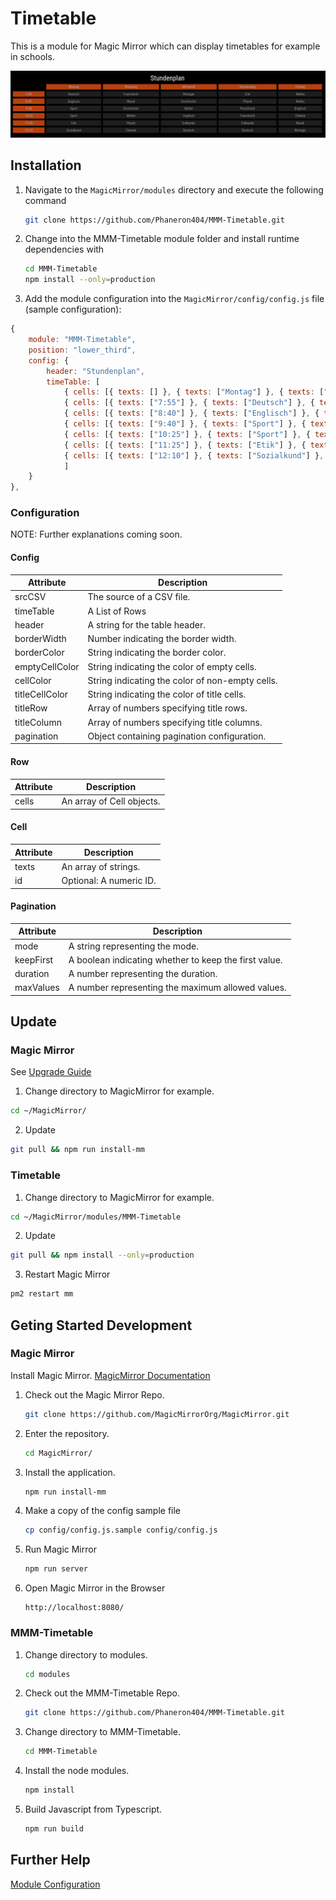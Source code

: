 # Timetable

This is a module for Magic Mirror which can display timetables for example in schools.

<img src="docs/Timetable.png">

## Installation

1. Navigate to the `MagicMirror/modules` directory and execute the following command

   ```sh
   git clone https://github.com/Phaneron404/MMM-Timetable.git
   ```

2. Change into the MMM-Timetable module folder and install runtime dependencies with

   ```sh
   cd MMM-Timetable
   npm install --only=production
   ```

3. Add the module configuration into the `MagicMirror/config/config.js` file (sample configuration):

```javascript
{
    module: "MMM-Timetable",
    position: "lower_third",
    config: {
        header: "Stundenplan",
        timeTable: [
            { cells: [{ texts: [] }, { texts: ["Montag"] }, { texts: ["Dienstag"] }] },
            { cells: [{ texts: ["7:55"] }, { texts: ["Deutsch"] }, { texts: ["Französich"] }] },
            { cells: [{ texts: ["8:40"] }, { texts: ["Englisch"] }, { texts: ["Musik"] }] },
            { cells: [{ texts: ["9:40"] }, { texts: ["Sport"] }, { texts: ["Geschichte"] }] },
            { cells: [{ texts: ["10:25"] }, { texts: ["Sport"] }, { texts: ["Mathe"] }] },
            { cells: [{ texts: ["11:25"] }, { texts: ["Etik"] }, { texts: ["Physik"] }] },
            { cells: [{ texts: ["12:10"] }, { texts: ["Sozialkund"] }, { texts: ["Chemie"] }] },
            ]
    }
},
```

### Configuration

NOTE: Further explanations coming soon.

#### Config

| Attribute      | Description                                     |
| -------------- | ----------------------------------------------- |
| srcCSV         | The source of a CSV file.                       |
| timeTable      | A List of Rows                                  |
| header         | A string for the table header.                  |
| borderWidth    | Number indicating the border width.             |
| borderColor    | String indicating the border color.             |
| emptyCellColor | String indicating the color of empty cells.     |
| cellColor      | String indicating the color of non-empty cells. |
| titleCellColor | String indicating the color of title cells.     |
| titleRow       | Array of numbers specifying title rows.         |
| titleColumn    | Array of numbers specifying title columns.      |
| pagination     | Object containing pagination configuration.     |

#### Row

| Attribute | Description               |
| --------- | ------------------------- |
| cells     | An array of Cell objects. |

#### Cell

| Attribute | Description             |
| --------- | ----------------------- |
| texts     | An array of strings.    |
| id        | Optional: A numeric ID. |

#### Pagination

| Attribute | Description                                           |
| --------- | ----------------------------------------------------- |
| mode      | A string representing the mode.                       |
| keepFirst | A boolean indicating whether to keep the first value. |
| duration  | A number representing the duration.                   |
| maxValues | A number representing the maximum allowed values.     |

## Update

### Magic Mirror

See [Upgrade Guide](https://docs.magicmirror.builders/getting-started/upgrade-guide.html)

1. Change directory to MagicMirror for example.

```sh
cd ~/MagicMirror/
```

2. Update

```sh
git pull && npm run install-mm
```

### Timetable

1. Change directory to MagicMirror for example.

```sh
cd ~/MagicMirror/modules/MMM-Timetable
```

2. Update

```sh
git pull && npm install --only=production
```

3. Restart Magic Mirror

```sh
pm2 restart mm
```

## Geting Started Development

### Magic Mirror

Install Magic Mirror. [MagicMirror Documentation](https://docs.magicmirror.builders/getting-started/installation.html)

1. Check out the Magic Mirror Repo.

   ```sh
   git clone https://github.com/MagicMirrorOrg/MagicMirror.git
   ```

2. Enter the repository.

   ```sh
   cd MagicMirror/
   ```

3. Install the application.

   ```sh
   npm run install-mm
   ```

4. Make a copy of the config sample file

   ```sh
   cp config/config.js.sample config/config.js
   ```

5. Run Magic Mirror

   ```sh
   npm run server
   ```

6. Open Magic Mirror in the Browser

   ```url
   http://localhost:8080/
   ```

### MMM-Timetable

1. Change directory to modules.

   ```sh
   cd modules
   ```

2. Check out the MMM-Timetable Repo.

   ```sh
   git clone https://github.com/Phaneron404/MMM-Timetable.git
   ```

3. Change directory to MMM-Timetable.

   ```sh
   cd MMM-Timetable
   ```

4. Install the node modules.

   ```sh
   npm install
   ```

5. Build Javascript from Typescript.

   ```sh
   npm run build
   ```

## Further Help

[Module Configuration](https://docs.magicmirror.builders/modules/configuration.html#example)
